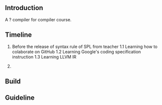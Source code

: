 ## Introduction

A ? compiler for compiler course.

## Timeline

1. Before the release of syntax rule of SPL from teacher
   1.1 Learning how to colaborate on GitHub
   1.2 Learning Google's coding specification instruction
   1.3 Learning LLVM IR

2.

## Build

## Guideline
